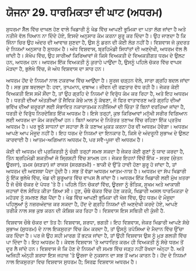 # ਯੋਜਨਾ 29. ਧਾਰਮਿਕਤਾ ਦੀ ਘਾਟ (ਅਧਰਮ)

ਸੁਧਰਮਾ ਸੈੱਲ ਵਿੱਚ ਦਾਖਲ ਹੋਣ ਵਾਲੇ ਖਿਡਾਰੀ ਨੂੰ ਖੇਡ ਵਿੱਚ ਆਪਣੀ ਭੂਮਿਕਾ ਦਾ ਪਤਾ ਲੱਗ ਜਾਂਦਾ ਹੈ ਅਤੇ ਨਤੀਜੇ ਵੱਲ ਧਿਆਨ ਨਾ ਦਿੰਦੇ ਹੋਏ, ਇਸਦੇ ਅਨੁਸਾਰ ਕੰਮ ਕਰਨਾ ਸ਼ੁਰੂ ਕਰ ਦਿੰਦਾ ਹੈ। ਉਹ ਜਾਣਦਾ ਹੈ ਕਿ ਜਿੰਨਾ ਚਿਰ ਉਹ ਅੰਦਰ ਦੀ ਆਵਾਜ਼ ਸੁਣਦਾ ਹੈ, ਉਸ ਨੂੰ ਡਰਨ ਦੀ ਕੋਈ ਲੋੜ ਨਹੀਂ ਹੈ। ਵਿਸ਼ਵਾਸ ਜੋ ਕੁਦਰਤ ਦੇ ਨਿਯਮਾਂ ਅਨੁਸਾਰ ਹੈ ਸੁਧਰਮ ਹੈ। ਅੰਧ ਵਿਸ਼ਵਾਸ, ਬ੍ਰਹਿਮੰਡੀ ਸਿਧਾਂਤਾਂ ਦੀ ਅਣਦੇਖੀ, ਅਧਰਮ ਵੱਲ ਲੈ ਜਾਂਦੀ ਹੈ। ਸੰਖੇਪ ਵਿੱਚ, ਉਹ ਸਾਰੀਆਂ ਕਿਰਿਆਵਾਂ ਜੋ ਕਿਸੇ ਵਿਅਕਤੀ ਦੇ ਵਿਅਕਤੀਗਤ ਧਰਮ ਦੇ ਉਲਟ ਹਨ, ਅਧਰਮ ਹਨ। ਅਧਰਮ ਇੱਕ ਵਿਅਕਤੀ ਨੂੰ ਕੁਰਾਹੇ ਪਾਉਂਦਾ ਹੈ, ਉਸਨੂੰ ਪਹਿਲੇ ਚੱਕਰ ਵਿੱਚ ਵਾਪਸ ਮੋੜਦਾ ਹੈ, ਭੁਲੇਖੇ ਵਿੱਚ, ਜੋ ਅੰਧ ਵਿਸ਼ਵਾਸ ਦਾ ਸਾਰ ਹਨ।

ਅਧਰਮ ਹੋਂਦ ਦੇ ਨਿਯਮਾਂ ਨਾਲ ਟਕਰਾਅ ਵਿੱਚ ਆਉਂਦਾ ਹੈ। ਸੂਰਜ ਚੜ੍ਹਨ ਵੇਲੇ, ਸਾਰਾ ਗ੍ਰਹਿ ਬਦਲ ਜਾਂਦਾ ਹੈ। ਸਭ ਕੁਝ ਬਦਲਦਾ ਹੈ: ਹਵਾ, ਤਾਪਮਾਨ, ਦਬਾਅ। ਜੀਵਨ ਦੀ ਰਫ਼ਤਾਰ ਵੱਧ ਰਹੀ ਹੈ। ਜੇਕਰ ਕੋਈ ਵਿਅਕਤੀ ਇਸ ਸਮੇਂ ਸੌਂਦਾ ਹੈ, ਤਾਂ ਉਹ ਗ੍ਰਹਿ ਦੇ ਨਿਯਮਾਂ ਦੇ ਵਿਰੁੱਧ ਕੰਮ ਕਰ ਰਿਹਾ ਹੈ, ਅਤੇ ਇਹ ਅਧਰਮ ਹੈ। ਧਰਤੀ ਦੀਆਂ ਅੰਤੜੀਆਂ ਤੋਂ ਜੈਵਿਕ ਕੱਚੇ ਮਾਲ ਨੂੰ ਕੱਢਣਾ, ਜੋ ਫਿਰ ਵਾਤਾਵਰਣ ਅਤੇ ਗ੍ਰਹਿ ਦੀਆਂ ਭਵਿੱਖ ਦੀਆਂ ਜ਼ਰੂਰਤਾਂ ਲਈ ਸੰਭਾਵਿਤ ਨਕਾਰਾਤਮਕ ਨਤੀਜਿਆਂ ਦੀ ਚਿੰਤਾ ਤੋਂ ਬਿਨਾਂ ਵਰਤਿਆ ਜਾਂਦਾ ਹੈ, ਧਰਤੀ ਦੇ ਵਿਰੁੱਧ ਨਿਰਦੇਸ਼ਿਤ ਇੱਕ ਅਧਰਮ ਹੈ। ਇਸੇ ਤਰ੍ਹਾਂ, ਕੁਝ ਕਿਰਿਆਵਾਂ ਮਨੁੱਖੀ ਸਰੀਰ ਵਿਗਿਆਨ ਲਈ ਅਧਰਮ ਦਾ ਕੰਮ ਕਰਦੀਆਂ ਹਨ। ਬਿਨਾਂ ਅਰਾਮ ਦੇ ਨਿਰੰਤਰ ਤਣਾਅ ਵਿੱਚ ਰਹਿਣਾ ਇੱਕ ਪ੍ਰਤੱਖ ਅਧਰਮ ਹੈ। ਪਰ ਝੂਠੇ ਸਾਧਨਾਂ ਦਾ ਸਹਾਰਾ ਲੈ ਕੇ ਤਣਾਅ ਮੁਕਤ ਕਰਨਾ ਹੋਰ ਵੀ ਅਧਰਮ ਹੋਵੇਗਾ। ਅਧਰਮ ਆਪਣੇ ਆਪ ਮੌਜੂਦ ਨਹੀਂ ਹੈ। ਇਹ ਧਰਮ ਦੇ ਨਿਯਮਾਂ ਦਾ ਇਨਕਾਰ ਹੈ, ਕਿਸੇ ਦੇ ਅੰਦਰੂਨੀ ਸੁਭਾਅ ਦੇ ਉਲਟ ਕਾਰਵਾਈ ਹੈ। ਆਤਮ-ਅਗਿਆਨ ਅਧਰਮ ਹੈ, ਪਰ ਸਵੈ-ਪੂਜਾ ਵੀ ਅਧਰਮ ਹੈ।

ਕੋਈ ਵੀ ਅਧਰਮ ਦੀ ਪ੍ਰਕਿਰਤੀ ਨੂੰ ਚੰਗੀ ਤਰ੍ਹਾਂ ਸਮਝ ਸਕਦਾ ਹੈ ਜੇਕਰ ਕੋਈ ਗੁਣਾਂ ਨੂੰ ਯਾਦ ਕਰਦਾ ਹੈ, ਤਿੰਨ ਬ੍ਰਹਿਮੰਡੀ ਸ਼ਕਤੀਆਂ ਜੋ ਸ੍ਰਿਸ਼ਟੀ ਵਿੱਚ ਸ਼ਾਮਲ ਹਨ। ਜੇਕਰ ਇਹਨਾਂ ਵਿੱਚੋਂ ਇੱਕ - ਸਤਵ (ਚੇਤਨ ਊਰਜਾ), ਤਮਸ (ਜੜਤਾ) ਜਾਂ ਰਾਜਸ (ਸਰਗਰਮੀ) - ਬਾਕੀ ਦੋ ਉੱਤੇ ਹਾਵੀ ਹੋਣਾ ਸ਼ੁਰੂ ਹੋ ਜਾਂਦਾ ਹੈ, ਤਾਂ ਅਧਰਮ ਦੀ ਅਵਸਥਾ ਪੈਦਾ ਹੁੰਦੀ ਹੈ। ਸਭ ਤੋਂ ਵੱਡਾ ਅਧਰਮ ਆਤਮ-ਨਾਸ਼ ਹੈ। ਅਧਰਮ ਦਾ ਸੱਪ ਖਿਡਾਰੀ ਨੂੰ ਇੱਕ ਭੁਲੇਖੇ ਵਿੱਚ, ਖੇਡ ਦੀ ਸ਼ੁਰੂਆਤ ਵਿੱਚ ਵਾਪਸ ਲੈ ਜਾਂਦਾ ਹੈ। ਅਧਰਮ ਇੱਕ ਖਿਡਾਰੀ ਲਈ ਮੁੱਖ ਖ਼ਤਰਾ ਹੈ ਜੋ ਚੌਥੇ ਚੱਕਰ ਦੇ ਪੱਧਰ 'ਤੇ ਹੈ। ਪਹਿਲੇ ਤਿੰਨ ਚੱਕਰਾਂ ਵਿੱਚ, ਊਰਜਾ ਨੂੰ ਭੌਤਿਕ, ਸੂਖਮ ਅਤੇ ਆਕਾਸ਼ੀ ਜਹਾਜ਼ਾਂ ਵੱਲ ਸੇਧਿਤ ਕੀਤਾ ਗਿਆ ਸੀ। ਹੁਣ, ਚੌਥੇ ਚੱਕਰ ਵਿੱਚ ਹੋਣ ਕਰਕੇ, ਖਿਡਾਰੀ ਅਸਲ ਧਾਰਮਿਕਤਾ ਦੇ ਮਹੱਤਵ ਨੂੰ ਸਮਝਣ ਲੱਗ ਪੈਂਦਾ ਹੈ। ਖੇਡ ਵਿੱਚ ਆਪਣੀ ਭੂਮਿਕਾ ਦੀ ਖੋਜ ਵਿੱਚ, ਉਹ ਧਰਮ ਦੇ ਮੌਜੂਦਾ ਪਹਿਲੂਆਂ ਨੂੰ ਨਜ਼ਰਅੰਦਾਜ਼ ਕਰ ਸਕਦਾ ਹੈ, ਹੋਂਦ ਦੇ ਗ੍ਰਹਿ ਨਿਯਮਾਂ ਦੀ ਅਣਦੇਖੀ ਕਰਦੇ ਹੋਏ, ਆਪਣੇ ਤਰੀਕੇ ਨਾਲ ਸਭ ਕੁਝ ਕਰਨ ਦੀ ਕੋਸ਼ਿਸ਼ ਕਰ ਰਿਹਾ ਹੈ। ਵਿਸ਼ਵਾਸ ਇਸ ਸਥਿਤੀ ਦੀ ਕੁੰਜੀ ਹੈ.

ਵਿਸ਼ਵਾਸ ਚੌਥੇ ਚੱਕਰ ਦਾ ਤੱਤ ਹੈ: ਵਿਸ਼ਵਾਸ, ਸ਼ਰਧਾ, ਭਗਤੀ। ਇਹ ਵਿਸ਼ਵਾਸ, ਜੇਕਰ ਖਿਡਾਰੀ ਆਪਣੇ ਸੱਚੇ ਸੁਭਾਅ (ਸੁਧਰਮ) ਦੇ ਨਾਲ ਇਕਸੁਰਤਾ ਵਿੱਚ ਕੰਮ ਕਰਦਾ ਹੈ, ਤਾਂ ਉਸਨੂੰ ਤਪੱਸਿਆ ਦੇ ਮੈਦਾਨ ਵਿੱਚ ਉੱਚਾ ਕਰ ਦਿੰਦਾ ਹੈ। ਪਰ ਜੇ ਉਹ ਸਹੀ ਮਾਰਗ ਤੋਂ ਭਟਕ ਜਾਂਦਾ ਹੈ, ਤਾਂ ਉਹੀ ਵਿਸ਼ਵਾਸ ਉਸ ਨੂੰ ਮੁੜ ਗਲਤੀ ਵਿੱਚ ਪਾ ਦਿੰਦਾ ਹੈ। ਇਹ ਅਧਰਮ ਹੈ। ਕੇਵਲ ਵਿਸ਼ਵਾਸ 'ਤੇ ਆਧਾਰਿਤ ਕਰਮ ਹੀ ਵਿਅਕਤੀ ਨੂੰ ਸੱਚੇ ਧਰਮ ਤੋਂ ਦੂਰ ਲੈ ਜਾਂਦੇ ਹਨ। ਵਿਸ਼ਵਾਸ ਜੋ ਕਿ ਹੋਣ ਦੇ ਨਿਯਮਾਂ ਦੀ ਸਮਝ ਵਿੱਚ ਜੜ੍ਹ ਨਹੀਂ ਰੱਖਦਾ ਅੰਨ੍ਹਾ ਹੈ. ਅਤੇ ਅਜਿਹੀ ਅੰਨ੍ਹੀ ਸ਼ਰਧਾ ਇਸ ਜਹਾਜ਼ 'ਤੇ ਊਰਜਾ ਦੇ ਨੁਕਸਾਨ ਦਾ ਸਭ ਤੋਂ ਆਮ ਕਾਰਨ ਹੈ। ਹੋਂਦ ਦੇ ਨਿਯਮਾਂ ਨਾਲ ਇਕਸੁਰਤਾ ਵਿਚ ਵਿਸ਼ਵਾਸ ਸੁਧਰਮ ਹੈ; ਸਿਰਫ਼ ਵਿਸ਼ਵਾਸ ਅਧਰਮ ਹੈ।

